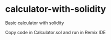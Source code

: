 # calculator-with-solidity
Basic calculator with solidity

Copy code in Calculator.sol and run in Remix IDE
